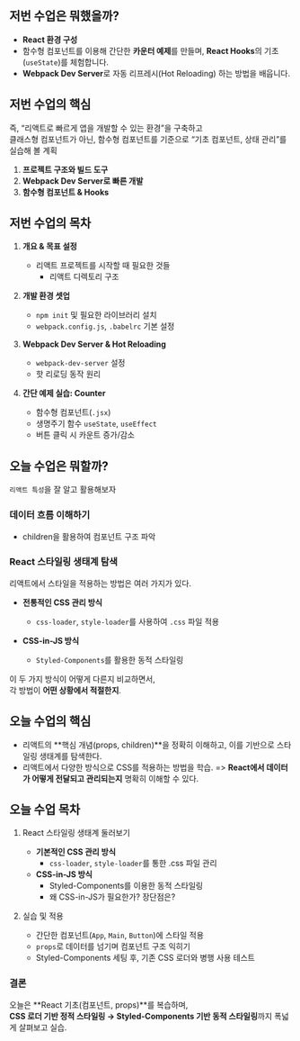 ## 저번 수업은 뭐했을까?

- **React 환경 구성**
- 함수형 컴포넌트를 이용해 간단한 **카운터 예제**를 만들며, **React Hooks**의 기초(`useState`)를 체험합니다.  
- **Webpack Dev Server**로 자동 리프레시(Hot Reloading) 하는 방법을 배웁니다.  

## 저번 수업의 핵심

즉, “리액트로 빠르게 앱을 개발할 수 있는 환경”을 구축하고  
클래스형 컴포넌트가 아닌, 함수형 컴포넌트를 기준으로 “기초 컴포넌트, 상태 관리”를 실습해 볼 계획

1. **프로젝트 구조와 빌드 도구**  
2. **Webpack Dev Server로 빠른 개발**  
3. **함수형 컴포넌트 & Hooks**  
  
## 저번 수업의 목차

1. **개요 & 목표 설정**  

   - 리액트 프로젝트를 시작할 때 필요한 것들 
      - 리액트 디렉토리 구조

2. **개발 환경 셋업**  

   - `npm init` 및 필요한 라이브러리 설치  
   - `webpack.config.js`, `.babelrc` 기본 설정

3. **Webpack Dev Server & Hot Reloading**  

   - `webpack-dev-server` 설정  
   - 핫 리로딩 동작 원리

4. **간단 예제 실습: Counter**  

   - 함수형 컴포넌트(`.jsx`)
   - 생명주기 함수 `useState`, `useEffect`
   - 버튼 클릭 시 카운트 증가/감소

## 오늘 수업은 뭐할까?

`리액트 특성`을 잘 알고 활용해보자

### 데이터 흐름 이해하기

- children을 활용하여 컴포넌트 구조 파악

### React 스타일링 생태계 탐색

리액트에서 스타일을 적용하는 방법은 여러 가지가 있다.  

- **전통적인 CSS 관리 방식**  
  - `css-loader`, `style-loader`를 사용하여 `.css` 파일 적용  

- **CSS-in-JS 방식**  
  - `Styled-Components`를 활용한 동적 스타일링  

이 두 가지 방식이 어떻게 다른지 비교하면서,  
각 방법이 **어떤 상황에서 적절한지**.

## 오늘 수업의 핵심

- 리액트의 **핵심 개념(props, children)**을 정확히 이해하고, 이를 기반으로 스타일링 생태계를 탐색한다.
- 리액트에서 다양한 방식으로 CSS를 적용하는 방법을 학습.
=> **React에서 데이터가 어떻게 전달되고 관리되는지** 명확히 이해할 수 있다.  

## 오늘 수업 목차

1. React 스타일링 생태계 둘러보기  

   - **기본적인 CSS 관리 방식**  
     - `css-loader`, `style-loader`를 통한 .css 파일 관리  
   - **CSS-in-JS 방식**  
     - Styled-Components를 이용한 동적 스타일링  
     - 왜 CSS-in-JS가 필요한가? 장단점은?  

2. 실습 및 적용  

   - 간단한 컴포넌트(`App`, `Main`, `Button`)에 스타일 적용  
   - `props`로 데이터를 넘기며 컴포넌트 구조 익히기  
   - Styled-Components 세팅 후, 기존 CSS 로더와 병행 사용 테스트  

### 결론 

오늘은 **React 기초(컴포넌트, props)**를 복습하며,  
**CSS 로더 기반 정적 스타일링 → Styled-Components 기반 동적 스타일링**까지 폭넓게 살펴보고 실습.